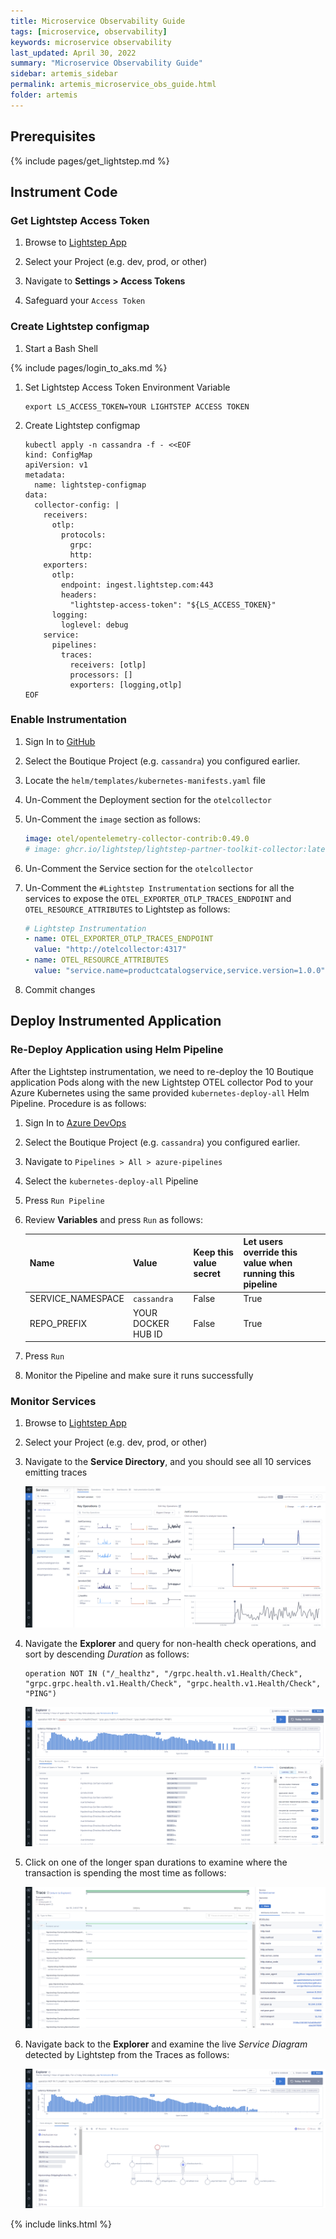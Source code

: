 ```yaml
---
title: Microservice Observability Guide
tags: [microservice, observability]
keywords: microservice observability
last_updated: April 30, 2022
summary: "Microservice Observability Guide"
sidebar: artemis_sidebar
permalink: artemis_microservice_obs_guide.html
folder: artemis
---
```


## Prerequisites

{% include pages/get_lightstep.md %}

## Instrument Code

### Get Lightstep Access Token

1. Browse to [Lightstep App]({{site.data.urls.lightstep_app}})

1. Select your Project (e.g. dev, prod, or other)

1. Navigate to **Settings > Access Tokens**

1. Safeguard your `Access Token`

### Create Lightstep configmap

1. Start a Bash Shell

{% include pages/login_to_aks.md %}

1. Set Lightstep Access Token Environment Variable

    ```
    export LS_ACCESS_TOKEN=YOUR LIGHTSTEP ACCESS TOKEN
    ```

1. Create Lightstep configmap

    ```
    kubectl apply -n cassandra -f - <<EOF
    kind: ConfigMap
    apiVersion: v1
    metadata:
      name: lightstep-configmap
    data:
      collector-config: |
        receivers:
          otlp:
            protocols:
              grpc:
              http:
        exporters:
          otlp:
            endpoint: ingest.lightstep.com:443
            headers: 
              "lightstep-access-token": "${LS_ACCESS_TOKEN}"
          logging:
            loglevel: debug
        service:
          pipelines:
            traces:
              receivers: [otlp]
              processors: []
              exporters: [logging,otlp]             
    EOF
    ```

### Enable Instrumentation

1. Sign In to [GitHub]({{site.data.urls.github}})

1. Select the Boutique Project (e.g. `cassandra`) you configured earlier.

1. Locate the `helm/templates/kubernetes-manifests.yaml` file

1. Un-Comment the Deployment section for the `otelcollector`

1. Un-Comment the `image` section as follows:

    ```yaml
    image: otel/opentelemetry-collector-contrib:0.49.0 
    # image: ghcr.io/lightstep/lightstep-partner-toolkit-collector:latest
    ```

1. Un-Comment the Service section for the `otelcollector`

1. Un-Comment the `#Lightstep Instrumentation` sections for all the services to expose the `OTEL_EXPORTER_OTLP_TRACES_ENDPOINT` and `OTEL_RESOURCE_ATTRIBUTES` to Lightstep as follows:

    ```yaml
    # Lightstep Instrumentation
    - name: OTEL_EXPORTER_OTLP_TRACES_ENDPOINT
      value: "http://otelcollector:4317"
    - name: OTEL_RESOURCE_ATTRIBUTES
      value: "service.name=productcatalogservice,service.version=1.0.0"
    ```

1. Commit changes

## Deploy Instrumented Application

### Re-Deploy Application using Helm Pipeline

After the Lightstep instrumentation, we need to re-deploy the 10 Boutique application Pods along with the new Lightstep OTEL collector Pod to your Azure Kubernetes using the same provided `kubernetes-deploy-all` Helm Pipeline. Procedure is as follows:

1. Sign In to [Azure DevOps]({{site.data.urls.ado}})

1. Select the Boutique Project (e.g. `cassandra`) you configured earlier.

1. Navigate to `Pipelines > All > azure-pipelines`

1. Select the `kubernetes-deploy-all` Pipeline

1. Press `Run Pipeline`

1. Review **Variables** and press `Run` as follows:

    | Name | Value | Keep this value secret | Let users override this value when running this pipeline | 
    |-------|-------|-------|-------|
    | SERVICE_NAMESPACE | `cassandra`| False | True | 
    | REPO_PREFIX  | YOUR DOCKER HUB ID  | False | True |

1. Press `Run` 

1. Monitor the Pipeline and make sure it runs successfully

### Monitor Services

1. Browse to [Lightstep App]({{site.data.urls.lightstep_app}})

1. Select your Project (e.g. dev, prod, or other)

1. Navigate to the **Service Directory**, and you should see all 10 services emitting traces

    ![Lightstep Directory](images/lightstep_directory.png)

1. Navigate the **Explorer** and query for non-health check operations, and sort by descending _Duration_ as follows:

    ```
    operation NOT IN ("/_healthz", "/grpc.health.v1.Health/Check", "grpc.grpc.health.v1.Health/Check", "grpc.health.v1.Health/Check", "PING")
    ```
    
    ![Lightstep Directory](images/lightstep_explorer.png)

1. Click on one of the longer span durations to examine where the transaction is spending the most time as follows:

    ![Lightstep Directory](images/lightstep_trace.png)

1. Navigate back to the **Explorer** and examine the live _Service Diagram_ detected by Lightstep from the Traces as follows:

    ![Lightstep Service Diagram](images/lightstep_service_diagram.png)

{% include links.html %}